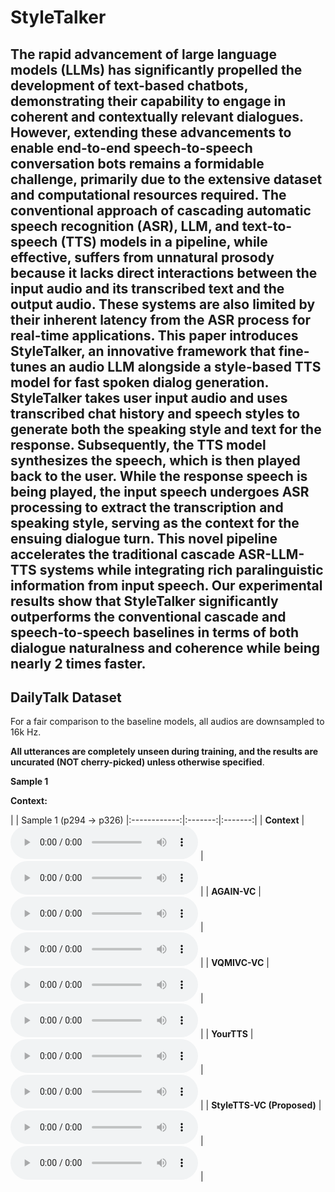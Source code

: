 # StyleTalker

The rapid advancement of large language models (LLMs) has significantly propelled the development of text-based chatbots, demonstrating their capability to engage in coherent and contextually relevant dialogues. However, extending these advancements to enable end-to-end speech-to-speech conversation bots remains a formidable challenge, primarily due to the extensive dataset and computational resources required. The conventional approach of cascading automatic speech recognition (ASR), LLM, and text-to-speech (TTS) models in a pipeline, while effective, suffers from unnatural prosody because it lacks direct interactions between the input audio and its transcribed text and the output audio. These systems are also limited by their inherent latency from the ASR process for real-time applications. This paper introduces StyleTalker, an innovative framework that fine-tunes an audio LLM alongside a style-based TTS model for fast spoken dialog generation. StyleTalker takes user input audio and uses transcribed chat history and speech styles to generate both the speaking style and text for the response. Subsequently, the TTS model synthesizes the speech, which is then played back to the user. While the response speech is being played, the input speech undergoes ASR processing to extract the transcription and speaking style, serving as the context for the ensuing dialogue turn. This novel pipeline accelerates the traditional cascade ASR-LLM-TTS systems while integrating rich paralinguistic information from input speech. Our experimental results show that StyleTalker significantly outperforms the conventional cascade and speech-to-speech baselines in terms of both dialogue naturalness and coherence while being nearly 2 times faster.
---

## DailyTalk Dataset

For a fair comparison to the baseline models, all audios are downsampled to 16k Hz. 

**All utterances are completely unseen during training, and the results are uncurated (NOT cherry-picked) unless otherwise specified**.


**Sample 1**

**Context:**


|              | Sample 1 (p294 → p326)
|:------------:|:-------:|:-------:|
|    **Context**    |    <audio controls="controls">  <source type="audio/wav" src="https://raw.githubusercontent.com/styletalker/styletalker.github.io/main/demo/source/55.wav"></source> </audio>   |    <audio controls="controls">  <source type="audio/wav" src="https://raw.githubusercontent.com/styletalker/styletalker.github.io/main/demo/source/76.wav"></source> </audio>  |
|    **AGAIN-VC**   |     <audio controls="controls">  <source type="audio/wav" src="https://raw.githubusercontent.com/styletalker/styletalker.github.io/main/demo/againvc/55.wav"></source> </audio>    |     <audio controls="controls">  <source type="audio/wav" src="https://raw.githubusercontent.com/styletalker/styletalker.github.io/main/demo/againvc/76.wav"></source> </audio>     |
|    **VQMIVC-VC**   |     <audio controls="controls">  <source type="audio/wav" src="https://raw.githubusercontent.com/styletalker/styletalker.github.io/main/demo/vqmivc/55.wav"></source> </audio>    |     <audio controls="controls">  <source type="audio/wav" src="https://raw.githubusercontent.com/styletalker/styletalker.github.io/main/demo/vqmivc/76.wav"></source> </audio>     |
| **YourTTS** |    <audio controls="controls">  <source type="audio/wav" src="https://raw.githubusercontent.com/styletalker/styletalker.github.io/main/demo/yourtts/55.wav"></source> </audio>     |    <audio controls="controls">  <source type="audio/wav" src="https://raw.githubusercontent.com/styletalker/styletalker.github.io/main/demo/yourtts/76.wav"></source> </audio>      |
| **StyleTTS-VC (Proposed)** |    <audio controls="controls">  <source type="audio/wav" src="https://raw.githubusercontent.com/styletalker/styletalker.github.io/main/demo/stylettsvc/55.wav"></source> </audio>     |    <audio controls="controls">  <source type="audio/wav" src="https://raw.githubusercontent.com/styletalker/styletalker.github.io/main/demo/stylettsvc/76.wav"></source> </audio>      |

